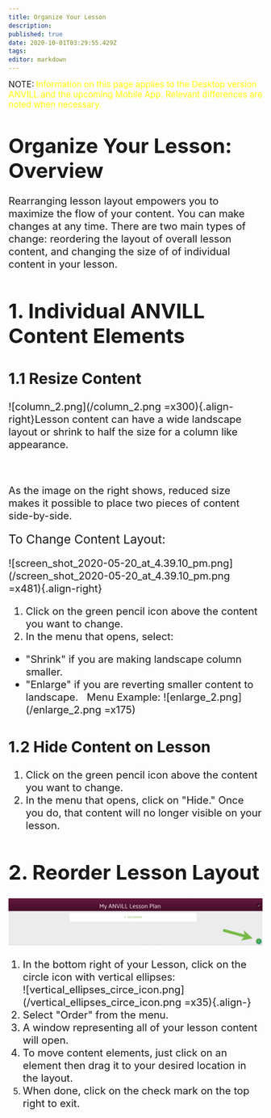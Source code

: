 ```yaml
---
title: Organize Your Lesson
description: 
published: true
date: 2020-10-01T03:29:55.429Z
tags: 
editor: markdown
---
```


<big>NOTE:</big> <big><span style="color: yellow;">Information on this page applies to  the Desktop version ANVILL and the upcoming Mobile App. Relevant differences are noted when necessary.</span>  
# <big>Organize Your Lesson: Overview</big>
<big>Rearranging lesson layout empowers you to maximize the flow of your content. You can make changes at any time. There are two main types of change: reordering the layout of overall lesson content, and changing the size of of individual content in your lesson.

# 1. Individual ANVILL Content Elements
 ## 1.1 Resize Content
![column_2.png](/column_2.png =x300){.align-right}Lesson content can have a wide landscape layout or shrink to half the size for a  column like appearance.

&nbsp;

As the image on the right shows, reduced size makes it possible to place two pieces of content side-by-side.
&nbsp;

<big>To Change Content Layout:</big>    
    
    
![screen_shot_2020-05-20_at_4.39.10_pm.png](/screen_shot_2020-05-20_at_4.39.10_pm.png =x481){.align-right}

1. Click on the green pencil icon above the content you want to change.
&nbsp;
1. In the menu that opens, select:
- "Shrink" if you are making landscape column smaller. 
&nbsp;
 - "Enlarge" if you are reverting smaller content to landscape.
 &nbsp;
Menu Example:
 ![enlarge_2.png](/enlarge_2.png =x175)
 
 ## 1.2 Hide Content on Lesson
  1. Click on the green pencil icon above the content you want to change.
  1. In the menu that opens, click on "Hide." Once you do, that content will no longer visible on your lesson.
  

# 2. Reorder Lesson Layout
![vertical_ellipses_in_context.png](/vertical_ellipses_in_context.png)

1. In the bottom right of your Lesson, click on the circle icon with vertical ellipses:  	 
![vertical_ellipses_circe_icon.png](/vertical_ellipses_circe_icon.png =x35){.align-} 
1. Select "Order" from the menu. 
1. A window representing all of your lesson content will open.
1. To move content elements, just click on an element then drag it to your desired location in the layout.
1. When done, click on the check mark on the top right to exit.</big>

